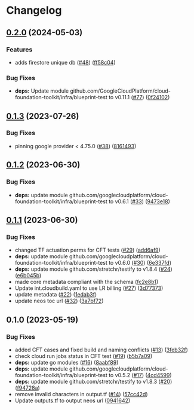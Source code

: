 # Changelog

## [0.2.0](https://github.com/GoogleCloudPlatform/terraform-large-data-sharing-golang-webapp/compare/v0.1.3...v0.2.0) (2024-05-03)


### Features

* adds firestore unique db ([#48](https://github.com/GoogleCloudPlatform/terraform-large-data-sharing-golang-webapp/issues/48)) ([ff58c04](https://github.com/GoogleCloudPlatform/terraform-large-data-sharing-golang-webapp/commit/ff58c04f3993737dd29513528aa4dab6327cb38a))


### Bug Fixes

* **deps:** Update module github.com/GoogleCloudPlatform/cloud-foundation-toolkit/infra/blueprint-test to v0.11.1 ([#77](https://github.com/GoogleCloudPlatform/terraform-large-data-sharing-golang-webapp/issues/77)) ([0f24102](https://github.com/GoogleCloudPlatform/terraform-large-data-sharing-golang-webapp/commit/0f24102dd89a1f745058a8435749521b6b4d6287))

## [0.1.3](https://github.com/GoogleCloudPlatform/terraform-large-data-sharing-golang-webapp/compare/v0.1.2...v0.1.3) (2023-07-26)


### Bug Fixes

* pinning google provider &lt; 4.75.0 ([#38](https://github.com/GoogleCloudPlatform/terraform-large-data-sharing-golang-webapp/issues/38)) ([8161493](https://github.com/GoogleCloudPlatform/terraform-large-data-sharing-golang-webapp/commit/8161493a9b265defaeac19bd4d0e51b8a40f3ecb))

## [0.1.2](https://github.com/GoogleCloudPlatform/terraform-large-data-sharing-golang-webapp/compare/v0.1.1...v0.1.2) (2023-06-30)


### Bug Fixes

* **deps:** update module github.com/googlecloudplatform/cloud-foundation-toolkit/infra/blueprint-test to v0.6.1 ([#33](https://github.com/GoogleCloudPlatform/terraform-large-data-sharing-golang-webapp/issues/33)) ([9473e18](https://github.com/GoogleCloudPlatform/terraform-large-data-sharing-golang-webapp/commit/9473e188e2e5833e6446b6531d72d63473d6457c))

## [0.1.1](https://github.com/GoogleCloudPlatform/terraform-large-data-sharing-golang-webapp/compare/v0.1.0...v0.1.1) (2023-06-30)


### Bug Fixes

* changed TF actuation perms for CFT tests ([#29](https://github.com/GoogleCloudPlatform/terraform-large-data-sharing-golang-webapp/issues/29)) ([add6af9](https://github.com/GoogleCloudPlatform/terraform-large-data-sharing-golang-webapp/commit/add6af97f3d4f4bf1169661b0fc5f29b148b60a4))
* **deps:** update module github.com/googlecloudplatform/cloud-foundation-toolkit/infra/blueprint-test to v0.6.0 ([#30](https://github.com/GoogleCloudPlatform/terraform-large-data-sharing-golang-webapp/issues/30)) ([6e337fd](https://github.com/GoogleCloudPlatform/terraform-large-data-sharing-golang-webapp/commit/6e337fdf9e830950f9a81ea6784c9998f3629485))
* **deps:** update module github.com/stretchr/testify to v1.8.4 ([#24](https://github.com/GoogleCloudPlatform/terraform-large-data-sharing-golang-webapp/issues/24)) ([e6b045b](https://github.com/GoogleCloudPlatform/terraform-large-data-sharing-golang-webapp/commit/e6b045bb111641851d8679c76464d48427062d3f))
* made core metadata compliant with the schema ([fc2e8b1](https://github.com/GoogleCloudPlatform/terraform-large-data-sharing-golang-webapp/commit/fc2e8b1d3ffc8e11f3c3d527a8241744b8ba3136))
* Update int.cloudbuild.yaml to use LR billing ([#27](https://github.com/GoogleCloudPlatform/terraform-large-data-sharing-golang-webapp/issues/27)) ([3d77373](https://github.com/GoogleCloudPlatform/terraform-large-data-sharing-golang-webapp/commit/3d7737342a4f430475ca1556af0cc644737cfd5d))
* update metadata ([#22](https://github.com/GoogleCloudPlatform/terraform-large-data-sharing-golang-webapp/issues/22)) ([1edab3f](https://github.com/GoogleCloudPlatform/terraform-large-data-sharing-golang-webapp/commit/1edab3fdf7928476bc069e6440572da855e602f6))
* update neos toc url ([#32](https://github.com/GoogleCloudPlatform/terraform-large-data-sharing-golang-webapp/issues/32)) ([3a7bf72](https://github.com/GoogleCloudPlatform/terraform-large-data-sharing-golang-webapp/commit/3a7bf7211999a3c6c71dd66bbfbbc11a9059f887))

## 0.1.0 (2023-05-19)


### Bug Fixes

* added CFT cases and fixed build and naming conflicts ([#13](https://github.com/GoogleCloudPlatform/terraform-large-data-sharing-golang-webapp/issues/13)) ([3feb32f](https://github.com/GoogleCloudPlatform/terraform-large-data-sharing-golang-webapp/commit/3feb32f8342419b4adfc3bbc923d35d8168b3edd))
* check cloud run jobs status in CFT test ([#19](https://github.com/GoogleCloudPlatform/terraform-large-data-sharing-golang-webapp/issues/19)) ([b5b7a09](https://github.com/GoogleCloudPlatform/terraform-large-data-sharing-golang-webapp/commit/b5b7a097ee07e28e4a7950b3c055af125eb3f1ee))
* **deps:** update go modules ([#16](https://github.com/GoogleCloudPlatform/terraform-large-data-sharing-golang-webapp/issues/16)) ([8aabf89](https://github.com/GoogleCloudPlatform/terraform-large-data-sharing-golang-webapp/commit/8aabf8921fabc20a72f9307d12211e8337ff4bee))
* **deps:** update module github.com/googlecloudplatform/cloud-foundation-toolkit/infra/blueprint-test to v0.5.2 ([#17](https://github.com/GoogleCloudPlatform/terraform-large-data-sharing-golang-webapp/issues/17)) ([4cd4599](https://github.com/GoogleCloudPlatform/terraform-large-data-sharing-golang-webapp/commit/4cd4599a6c02526cf8341d49e688f42301de5e89))
* **deps:** update module github.com/stretchr/testify to v1.8.3 ([#20](https://github.com/GoogleCloudPlatform/terraform-large-data-sharing-golang-webapp/issues/20)) ([f94728a](https://github.com/GoogleCloudPlatform/terraform-large-data-sharing-golang-webapp/commit/f94728a54af0bee6fce2d3fc8d60a34ccc9def5f))
* remove invalid characters in output.tf ([#14](https://github.com/GoogleCloudPlatform/terraform-large-data-sharing-golang-webapp/issues/14)) ([57cc42d](https://github.com/GoogleCloudPlatform/terraform-large-data-sharing-golang-webapp/commit/57cc42d04ae45d0031578fd9cb65754585b75b5a))
* Update outputs.tf to output neos url ([0941642](https://github.com/GoogleCloudPlatform/terraform-large-data-sharing-golang-webapp/commit/09416421af570c9c0f531cdf4bce01b36afe0c91))
